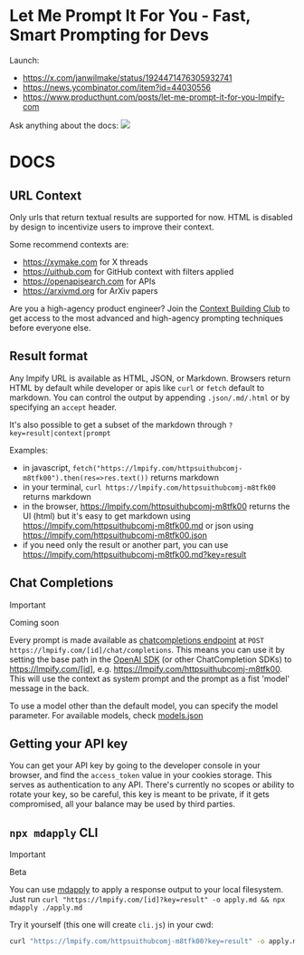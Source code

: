 # Let Me Prompt It For You - Fast, Smart Prompting for Devs

Launch:

- https://x.com/janwilmake/status/1924471476305932741
- https://news.ycombinator.com/item?id=44030556
- https://www.producthunt.com/posts/let-me-prompt-it-for-you-lmpify-com

Ask anything about the docs: [![](https://b.lmpify.com)](https://www.lmpify.com/httpsuithubcomj-u4l8lj0)

# DOCS

## URL Context

Only urls that return textual results are supported for now. HTML is disabled by design to incentivize users to improve their context.

Some recommend contexts are:

- https://xymake.com for X threads
- https://uithub.com for GitHub context with filters applied
- https://openapisearch.com for APIs
- https://arxivmd.org for ArXiv papers

Are you a high-agency product engineer? Join the [Context Building Club](https://contextbuilding.com) to get access to the most advanced and high-agency prompting techniques before everyone else.

## Result format

Any lmpify URL is available as HTML, JSON, or Markdown. Browsers return HTML by default while developer or apis like `curl` or `fetch` default to markdown. You can control the output by appending `.json/.md/.html` or by specifying an `accept` header.

It's also possible to get a subset of the markdown through `?key=result|context|prompt`

Examples:

- in javascript, `fetch("https://lmpify.com/httpsuithubcomj-m8tfk00").then(res=>res.text())` returns markdown
- in your terminal, `curl https://lmpify.com/httpsuithubcomj-m8tfk00` returns markdown
- in the browser, https://lmpify.com/httpsuithubcomj-m8tfk00 returns the UI (html) but it's easy to get markdown using https://lmpify.com/httpsuithubcomj-m8tfk00.md or json using https://lmpify.com/httpsuithubcomj-m8tfk00.json
- if you need only the result or another part, you can use https://lmpify.com/httpsuithubcomj-m8tfk00.md?key=result

## Chat Completions

> [!IMPORTANT]
> Coming soon

Every prompt is made available as [chatcompletions endpoint](https://platform.openai.com/docs/guides/text-generation) at `POST https://lmpify.com/[id]/chat/completions`. This means you can use it by setting the base path in the [OpenAI SDK](https://platform.openai.com/docs/libraries) (or other ChatCompletion SDKs) to https://lmpify.com/[id], e.g. https://lmpify.com/httpsuithubcomj-m8tfk00. This will use the context as system prompt and the prompt as a fist 'model' message in the back.

To use a model other than the default model, you can specify the model parameter. For available models, check [models.json](models.json)

## Getting your API key

You can get your API key by going to the developer console in your browser, and find the `access_token` value in your cookies storage. This serves as authentication to any API. There's currently no scopes or ability to rotate your key, so be careful, this key is meant to be private, if it gets compromised, all your balance may be used by third parties.

## `npx mdapply` CLI

> [!IMPORTANT]
> Beta

You can use [mdapply](https://github.com/janwilmake/mdapply) to apply a response output to your local filesystem. Just run `curl "https://lmpify.com/[id]?key=result" -o apply.md && npx mdapply ./apply.md`

Try it yourself (this one will create `cli.js`) in your cwd:

```sh
curl "https://lmpify.com/httpsuithubcomj-m8tfk00?key=result" -o apply.md && npx mdapply ./apply.md
```
